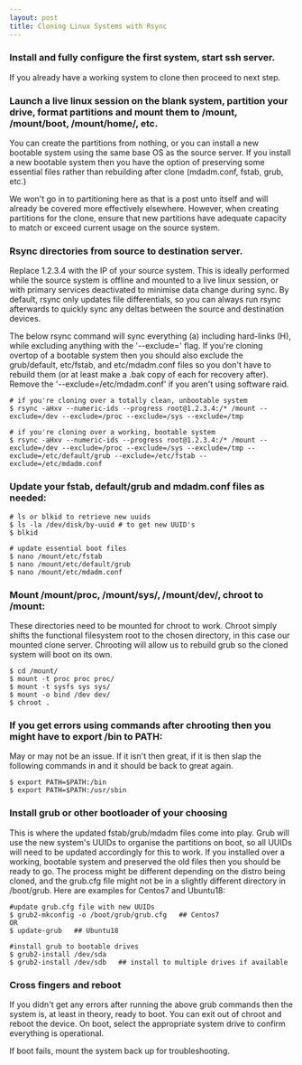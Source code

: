 ```yaml
---
layout: post
title: Cloning Linux Systems with Rsync
---
```



### Install and fully configure the first system, start ssh server.
If you already have a working system to clone then proceed to next step.


### Launch a live linux session on the blank system, partition your drive, format partitions and mount them to /mount, /mount/boot, /mount/home/, etc.
You can create the partitions from nothing, or you can install a new bootable system using the same base OS as the source server. If you install a new bootable system then you have the option of preserving some essential files rather than rebuilding after clone (mdadm.conf, fstab, grub, etc.)

We won't go in to partitioning here as that is a post unto itself and will already be covered more effectively elsewhere. However, when creating partitions for the clone, ensure that new partitions have adequate capacity to match or exceed current usage on the source system.


### Rsync directories from source to destination server.
Replace 1.2.3.4 with the IP of your source system. This is ideally performed while the source system is offline and mounted to a live linux session, or with primary services deactivated to minimise data change during sync. By default, rsync only updates file differentials, so you can always run rsync afterwards to quickly sync any deltas between the source and destination devices.

The below rsync command will sync everything (a) including hard-links (H), while excluding anything with the '--exclude=' flag. If you're cloning overtop of a bootable system then you should also exclude the grub/default, etc/fstab, and etc/mdadm.conf files so you don't have to rebuild them (or at least make a .bak copy of each for recovery after). Remove the '--exclude=/etc/mdadm.conf' if you aren't using software raid.

```
# if you're cloning over a totally clean, unbootable system
$ rsync -aHxv --numeric-ids --progress root@1.2.3.4:/* /mount --exclude=/dev --exclude=/proc --exclude=/sys --exclude=/tmp

# if you're cloning over a working, bootable system
$ rsync -aHxv --numeric-ids --progress root@1.2.3.4:/* /mount --exclude=/dev --exclude=/proc --exclude=/sys --exclude=/tmp --exclude=/etc/default/grub --exclude=/etc/fstab --exclude=/etc/mdadm.conf
```


### Update your fstab, default/grub and mdadm.conf files as needed:

```
# ls or blkid to retrieve new uuids
$ ls -la /dev/disk/by-uuid # to get new UUID's 
$ blkid

# update essential boot files
$ nano /mount/etc/fstab
$ nano /mount/etc/default/grub
$ nano /mount/etc/mdadm.conf
```


### Mount /mount/proc, /mount/sys/, /mount/dev/, chroot to /mount:
These directories need to be mounted for chroot to work. Chroot simply shifts the functional filesystem root to the chosen directory, in this case our mounted clone server. Chrooting will allow us to rebuild grub so the cloned system will boot on its own.

```
$ cd /mount/ 
$ mount -t proc proc proc/ 
$ mount -t sysfs sys sys/ 
$ mount -o bind /dev dev/ 
$ chroot .
```


### If you get errors using commands after chrooting then you might have to export /bin to PATH:
May or may not be an issue. If it isn't then great, if it is then slap the following commands in and it should be back to great again.

```
$ export PATH=$PATH:/bin
$ export PATH=$PATH:/usr/sbin
```


### Install grub or other bootloader of your choosing
This is where the updated fstab/grub/mdadm files come into play. Grub will use the new system's UUIDs to organise the partitions on boot, so all UUIDs will need to be updated accordingly for this to work. If you installed over a working, bootable system and preserved the old files then you should be ready to go. The process might be different depending on the distro being cloned, and the grub.cfg file might not be in a slightly different directory in /boot/grub. Here are examples for Centos7 and Ubuntu18:

```
#update grub.cfg file with new UUIDs
$ grub2-mkconfig -o /boot/grub/grub.cfg   ## Centos7
OR
$ update-grub   ## Ubuntu18

#install grub to bootable drives
$ grub2-install /dev/sda
$ grub2-install /dev/sdb   ## install to multiple drives if available
```


### Cross fingers and reboot
If you didn't get any errors after running the above grub commands then the system is, at least in theory, ready to boot. You can exit out of chroot and reboot the device. On boot, select the appropriate system drive to confirm everything is operational.

If boot fails, mount the system back up for troubleshooting.
